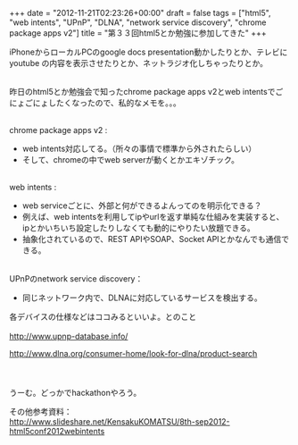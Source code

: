 +++
date = "2012-11-21T02:23:26+00:00"
draft = false
tags = ["html5", "web intents", "UPnP", "DLNA", "network service discovery", "chrome package apps v2"]
title = "第３３回html5とか勉強に参加してきた"
+++
<p>iPhoneからローカルPCのgoogle docs presentation動かしたりとか、テレビにyoutube の内容を表示させたりとか、ネットラジオ化しちゃったりとか。</p>&#13;
<p><span><br />昨日のhtml5とか勉強会で知ったchrome package apps v2とweb intentsでごにょごにょしたくなったので、私的なメモを。。。</span></p>&#13;
<p><span><br />chrome package apps v2 : </span></p>&#13;
<ul><li>web intents対応してる。（所々の事情で標準から外されたらしい）</li>&#13;
<li>そして、chromeの中でweb serverが動くとかエキゾチック。</li>&#13;
</ul><p><br />web intents : </p>&#13;
<ul><li>web serviceごとに、外部と何ができるよんってのを明示化できる？</li>&#13;
<li>例えば、web intentsを利用してipやurlを返す単純な仕組みを実装すると、ipとかいちいち設定したりしなくても動的にやりたい放題できる。</li>&#13;
<li>抽象化されているので、REST APIやSOAP、Socket APIとかなんでも通信できる。</li>&#13;
</ul><p><br />UPnPのnetwork service discovery：</p>&#13;
<ul><li>同じネットワーク内で、DLNAに対応しているサービスを検出する。</li>&#13;
</ul>&#13;
<p>各デバイスの仕様などはココみるといいよ。とのこと<br /><br /><a href="http://www.upnp-database.info/">http://www.upnp-database.info/</a></p>&#13;
<p><a href="http://www.dlna.org/consumer-home/look-for-dlna/product-search">http://www.dlna.org/consumer-home/look-for-dlna/product-search</a><br /><br /><br /><br />うーむ。どっかでhackathonやろう。</p>&#13;
&#13;
<p>その他参考資料：<br /><a href="http://www.slideshare.net/KensakuKOMATSU/8th-sep2012-html5conf2012webintents">http://www.slideshare.net/KensakuKOMATSU/8th-sep2012-html5conf2012webintents</a> </p> 